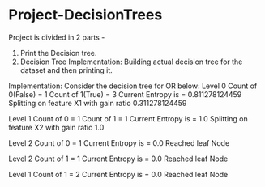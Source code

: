 # Project-DecisionTrees
Project is divided in 2 parts -
1. Print the Decision tree.
2. Decision Tree Implementation:  Building actual decision tree for the dataset and then printing it.

Implementation: Consider the decision tree for OR below:
Level  0
Count of  0(False)  =  1
Count of  1(True)  =  3
Current Entropy  is =  0.811278124459
Splitting on feature  X1  with gain ratio  0.311278124459

Level  1
Count of  0  =  1
Count of  1  =  1
Current Entropy is =  1.0
Splitting on feature  X2  with gain ratio  1.0

Level  2
Count of  0  =  1
Current Entropy  is =  0.0
Reached leaf Node

Level  2
Count of  1  =  1
Current Entropy  is =  0.0
Reached leaf Node

Level  1
Count of  1  =  2
Current Entropy  is =  0.0
Reached leaf Node
